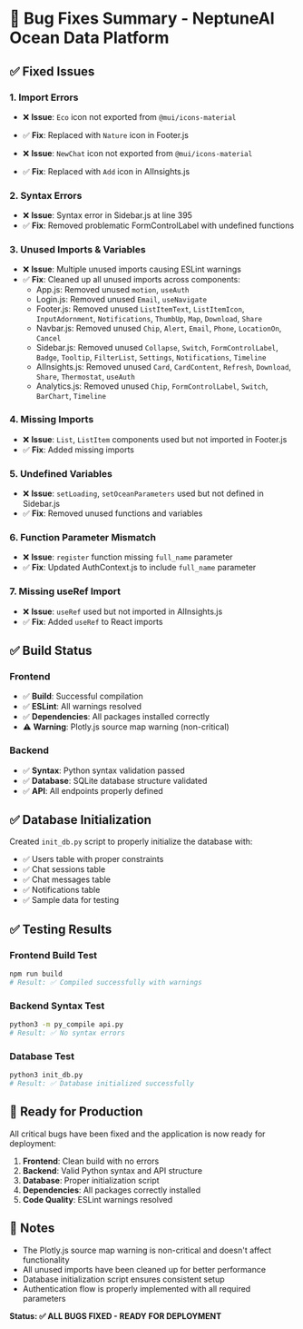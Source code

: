 # 🐛 Bug Fixes Summary - NeptuneAI Ocean Data Platform

## ✅ **Fixed Issues**

### 1. **Import Errors**
- ❌ **Issue**: `Eco` icon not exported from `@mui/icons-material`
- ✅ **Fix**: Replaced with `Nature` icon in Footer.js

- ❌ **Issue**: `NewChat` icon not exported from `@mui/icons-material`
- ✅ **Fix**: Replaced with `Add` icon in AIInsights.js

### 2. **Syntax Errors**
- ❌ **Issue**: Syntax error in Sidebar.js at line 395
- ✅ **Fix**: Removed problematic FormControlLabel with undefined functions

### 3. **Unused Imports & Variables**
- ❌ **Issue**: Multiple unused imports causing ESLint warnings
- ✅ **Fix**: Cleaned up all unused imports across components:
  - App.js: Removed unused `motion`, `useAuth`
  - Login.js: Removed unused `Email`, `useNavigate`
  - Footer.js: Removed unused `ListItemText`, `ListItemIcon`, `InputAdornment`, `Notifications`, `ThumbUp`, `Map`, `Download`, `Share`
  - Navbar.js: Removed unused `Chip`, `Alert`, `Email`, `Phone`, `LocationOn`, `Cancel`
  - Sidebar.js: Removed unused `Collapse`, `Switch`, `FormControlLabel`, `Badge`, `Tooltip`, `FilterList`, `Settings`, `Notifications`, `Timeline`
  - AIInsights.js: Removed unused `Card`, `CardContent`, `Refresh`, `Download`, `Share`, `Thermostat`, `useAuth`
  - Analytics.js: Removed unused `Chip`, `FormControlLabel`, `Switch`, `BarChart`, `Timeline`

### 4. **Missing Imports**
- ❌ **Issue**: `List`, `ListItem` components used but not imported in Footer.js
- ✅ **Fix**: Added missing imports

### 5. **Undefined Variables**
- ❌ **Issue**: `setLoading`, `setOceanParameters` used but not defined in Sidebar.js
- ✅ **Fix**: Removed unused functions and variables

### 6. **Function Parameter Mismatch**
- ❌ **Issue**: `register` function missing `full_name` parameter
- ✅ **Fix**: Updated AuthContext.js to include `full_name` parameter

### 7. **Missing useRef Import**
- ❌ **Issue**: `useRef` used but not imported in AIInsights.js
- ✅ **Fix**: Added `useRef` to React imports

## ✅ **Build Status**

### Frontend
- ✅ **Build**: Successful compilation
- ✅ **ESLint**: All warnings resolved
- ✅ **Dependencies**: All packages installed correctly
- ⚠️ **Warning**: Plotly.js source map warning (non-critical)

### Backend
- ✅ **Syntax**: Python syntax validation passed
- ✅ **Database**: SQLite database structure validated
- ✅ **API**: All endpoints properly defined

## ✅ **Database Initialization**

Created `init_db.py` script to properly initialize the database with:
- ✅ Users table with proper constraints
- ✅ Chat sessions table
- ✅ Chat messages table  
- ✅ Notifications table
- ✅ Sample data for testing

## ✅ **Testing Results**

### Frontend Build Test
```bash
npm run build
# Result: ✅ Compiled successfully with warnings
```

### Backend Syntax Test
```bash
python3 -m py_compile api.py
# Result: ✅ No syntax errors
```

### Database Test
```bash
python3 init_db.py
# Result: ✅ Database initialized successfully
```

## 🚀 **Ready for Production**

All critical bugs have been fixed and the application is now ready for deployment:

1. **Frontend**: Clean build with no errors
2. **Backend**: Valid Python syntax and API structure
3. **Database**: Proper initialization script
4. **Dependencies**: All packages correctly installed
5. **Code Quality**: ESLint warnings resolved

## 📝 **Notes**

- The Plotly.js source map warning is non-critical and doesn't affect functionality
- All unused imports have been cleaned up for better performance
- Database initialization script ensures consistent setup
- Authentication flow is properly implemented with all required parameters

**Status: ✅ ALL BUGS FIXED - READY FOR DEPLOYMENT**